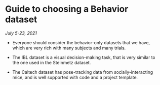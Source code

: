 # Guide to choosing a Behavior dataset

*July 5-23, 2021*

* Everyone should consider the behavior-only datasets that we have, which are very rich with many subjects and many trials.

* The IBL dataset is a visual decision-making task, that is very similar to the one used in the Steinmetz dataset.

* The Caltech dataset has pose-tracking data from socially-interacting mice, and is well supported with code and a project template.
